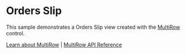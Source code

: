 Orders Slip
=============

This sample demonstrates a Orders Slip view created with the [MultiRow](https://www.grapecity.com/wijmo/api/classes/wijmo_grid_multirow.multirow.html) control.

[Learn about MultiRow](https://www.grapecity.com/wijmo-multirow) | [MultiRow API Reference](https://www.grapecity.com/wijmo/api/classes/wijmo_grid_multirow.multirow.html)
